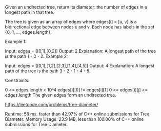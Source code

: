 Given an undirected tree, return its diameter: the number of edges in a longest path in that tree.

The tree is given as an array of edges where edges[i] = [u, v] is a bidirectional edge between nodes u and v.  Each node has labels in the set {0, 1, ..., edges.length}.

 

Example 1:



Input: edges = [[0,1],[0,2]]
Output: 2
Explanation: 
A longest path of the tree is the path 1 - 0 - 2.
Example 2:



Input: edges = [[0,1],[1,2],[2,3],[1,4],[4,5]]
Output: 4
Explanation: 
A longest path of the tree is the path 3 - 2 - 1 - 4 - 5.
 

Constraints:

0 <= edges.length < 10^4
edges[i][0] != edges[i][1]
0 <= edges[i][j] <= edges.length
The given edges form an undirected tree.

https://leetcode.com/problems/tree-diameter/

Runtime: 56 ms, faster than 42.97% of C++ online submissions for Tree Diameter.
Memory Usage: 23.9 MB, less than 100.00% of C++ online submissions for Tree Diameter.
